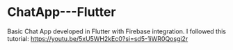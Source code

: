 # ChatApp---Flutter
Basic Chat App developed in Flutter with Firebase integration. I followed this tutorial: https://youtu.be/5xU5WH2kEc0?si=sd5-1iWR0Qosgi2r
